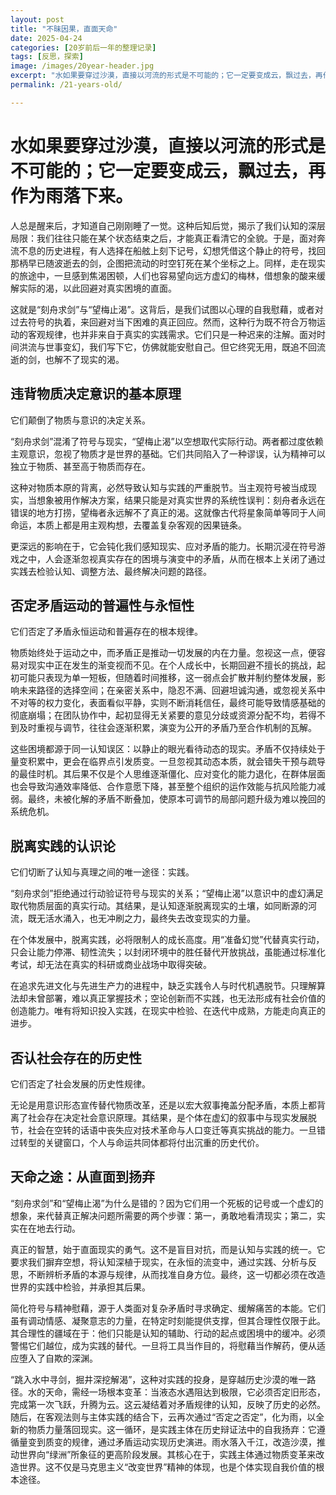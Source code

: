 ```yaml
---
layout: post
title: "不昧因果，直面天命"
date: 2025-04-24
categories: [20岁前后一年的整理记录]
tags: [反思，探索]
image: /images/20year-header.jpg
excerpt: "水如果要穿过沙漠，直接以河流的形式是不可能的；它一定要变成云，飘过去，再作为雨落下来。"
permalink: /21-years-old/  

---
```


<div class="travel-container">
  <div class="travel-header">
    <h1 class="travel-title">水如果要穿过沙漠，直接以河流的形式是不可能的；它一定要变成云，飘过去，再作为雨落下来。</h1>
  </div>
  <div class="travel-content">
    <p>人总是醒来后，才知道自己刚刚睡了一觉。这种后知后觉，揭示了我们认知的深层局限：我们往往只能在某个状态结束之后，才能真正看清它的全貌。于是，面对奔流不息的历史进程，有人选择在船舷上刻下记号，幻想凭借这个静止的符号，找回那柄早已随波逝去的剑，企图把流动的时空钉死在某个坐标之上。同样，走在现实的旅途中，一旦感到焦渴困顿，人们也容易望向远方虚幻的梅林，借想象的酸来缓解实际的渴，以此回避对真实困境的直面。</p>
    <p>这就是“刻舟求剑”与“望梅止渴”。这背后，是我们试图以心理的自我慰藉，或者对过去符号的执着，来回避对当下困难的真正回应。然而，这种行为既不符合万物运动的客观规律，也并非来自于真实的实践需求。它们只是一种迟来的注解。面对时间洪流与世事变幻，我们写下它，仿佛就能安慰自己。但它终究无用，既追不回流逝的剑，也解不了现实的渴。</p>
  </div></div>  



<div class="travel-container">
  <div class="travel-header">
    <h2 class="travel-title">违背物质决定意识的基本原理</h2>
  </div>
  <div class="travel-content">
    <p>它们颠倒了物质与意识的决定关系。</p>
    <p>“刻舟求剑”混淆了符号与现实，“望梅止渴”以空想取代实际行动。两者都过度依赖主观意识，忽视了物质才是世界的基础。它们共同陷入了一种谬误，认为精神可以独立于物质、甚至高于物质而存在。</p>
    <p>这种对物质本原的背离，必然导致认知与实践的严重脱节。当主观符号被当成现实，当想象被用作解决方案，结果只能是对真实世界的系统性误判：刻舟者永远在错误的地方打捞，望梅者永远解不了真正的渴。这就像古代将星象简单等同于人间命运，本质上都是用主观构想，去覆盖复杂客观的因果链条。</p>
	<p>更深远的影响在于，它会钝化我们感知现实、应对矛盾的能力。长期沉浸在符号游戏之中，人会逐渐忽视真实存在的困境与演变中的矛盾，从而在根本上关闭了通过实践去检验认知、调整方法、最终解决问题的路径。</p>
  </div>
</div>



<div class="travel-container">
  <div class="travel-header">
    <h2 class="travel-title">否定矛盾运动的普遍性与永恒性</h2>
  </div>
  <div class="travel-content">
    <p>它们否定了矛盾永恒运动和普遍存在的根本规律。</p>
	<p>物质始终处于运动之中，而矛盾正是推动一切发展的内在力量。忽视这一点，便容易对现实中正在发生的渐变视而不见。在个人成长中，长期回避不擅长的挑战，起初可能只表现为单一短板，但随着时间推移，这一弱点会扩散并制约整体发展，影响未来路径的选择空间；在亲密关系中，隐忍不满、回避坦诚沟通，或忽视关系中不对等的权力变化，表面看似平静，实则不断消耗信任，最终可能导致情感基础的彻底崩塌；在团队协作中，起初显得无关紧要的意见分歧或资源分配不均，若得不到及时重视与调节，往往会逐渐积累，演变为公开的矛盾乃至合作机制的瓦解。</p>
    <p>这些困境都源于同一认知误区：以静止的眼光看待动态的现实。矛盾不仅持续处于量变积累中，更会在临界点引发质变。一旦忽视其动态本质，就会错失干预与疏导的最佳时机。其后果不仅是个人思维逐渐僵化、应对变化的能力退化，在群体层面也会导致沟通效率降低、合作意愿下降，甚至整个组织的运作效能与抗风险能力减弱。最终，未被化解的矛盾不断叠加，使原本可调节的局部问题升级为难以挽回的系统危机。</p>
   </div>
</div>



<div class="travel-container">
  <div class="travel-header">
    <h2 class="travel-title">脱离实践的认识论</h2>
  </div>
  <div class="travel-content">
    <p>它们切断了认知与真理之间的唯一途径：实践。</p>
    <p>“刻舟求剑”拒绝通过行动验证符号与现实的关系；“望梅止渴”以意识中的虚幻满足取代物质层面的真实行动。其结果，是认知逐渐脱离现实的土壤，如同断源的河流，既无活水涌入，也无冲刷之力，最终失去改变现实的力量。</p> 
   	<p>在个体发展中，脱离实践，必将限制人的成长高度。用“准备幻觉”代替真实行动，只会让能力停滞、韧性流失；以封闭环境中的胜任替代开放挑战，虽能通过标准化考试，却无法在真实的科研或商业战场中取得突破。</p>
    <p>在追求先进文化与先进生产力的进程中，缺乏实践令人与时代机遇脱节。只理解算法却未曾部署，难以真正掌握技术；空论创新而不实践，也无法形成有社会价值的创造能力。唯有将知识投入实践，在现实中检验、在迭代中成熟，方能走向真正的进步。</p>  
    </div>
</div>  




<div class="travel-container">
  <div class="travel-header">
    <h2 class="travel-title">否认社会存在的历史性</h2>
  </div>
  <div class="travel-content">
    <p>它们否定了社会发展的历史性规律。</p>
    <p>无论是用意识形态宣传替代物质改革，还是以宏大叙事掩盖分配矛盾，本质上都背离了社会存在决定社会意识原理。其结果，是个体在虚幻的叙事中与现实发展脱节，社会在空转的话语中丧失应对技术革命与人口变迁等真实挑战的能力。一旦错过转型的关键窗口，个人与命运共同体都将付出沉重的历史代价。</p>  
  </div>
</div>



<div class="travel-container">
  <div class="travel-header">
    <h2 class="travel-title">天命之途：从直面到扬弃</h2>
  </div>
  <div class="travel-content">
    <p>“刻舟求剑”和“望梅止渴”为什么是错的？因为它们用一个死板的记号或一个虚幻的想象，来代替真正解决问题所需要的两个步骤：第一，勇敢地看清现实；第二，实实在在地去行动。</p><p>真正的智慧，始于直面现实的勇气。这不是盲目对抗，而是认知与实践的统一。它要求我们摒弃空想，将认知深植于现实，在永恒的流变中，通过实践、分析与反思，不断辨析矛盾的本源与规律，从而找准自身方位。最终，这一切都必须在改造世界的实践中检验，并承担其后果。</p>
      <p>简化符号与精神慰藉，源于人类面对复杂矛盾时寻求确定、缓解痛苦的本能。它们虽有调动情感、凝聚意志的力量，在特定时刻能提供支撑，但其合理性仅限于此。其合理性的疆域在于：他们只能是认知的辅助、行动的起点或困境中的缓冲。必须警惕它们越位，成为实践的替代。一旦将工具当作目的，将慰藉当作解药，便从适应堕入了自欺的深渊。</p>
      <p>“跳入水中寻剑，掘井深挖解渴”，这种对实践的投身，是穿越历史沙漠的唯一路径。水的天命，需经一场根本变革：当液态水遇阻达到极限，它必须否定旧形态，完成第一次飞跃，升腾为云。这云凝结着对矛盾规律的认知，反映了历史的必然。随后，在客观法则与主体实践的结合下，云再次通过“否定之否定”，化为雨，以全新的物质力量落回现实。这一循环，是实践主体在历史辩证法中的自我扬弃：它遵循量变到质变的规律，通过矛盾运动实现历史演进。雨水落入千江，改造沙漠，推动世界向“绿洲”所象征的更高阶段发展。其核心在于，实践主体通过物质变革来改造世界。这不仅是马克思主义“改变世界”精神的体现，也是个体实现自我价值的根本途径。</p>  
  </div>
</div>





